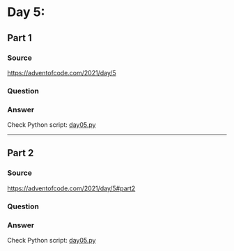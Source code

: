 # Day 5:

## Part 1

### Source

https://adventofcode.com/2021/day/5

### Question



### Answer

Check Python script: [day05.py](./day05.py)

---

## Part 2

### Source

https://adventofcode.com/2021/day/5#part2

### Question


### Answer

Check Python script: [day05.py](./day05.py)
